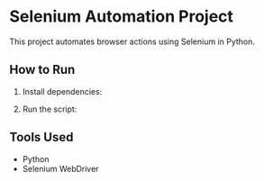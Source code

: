 # Selenium Automation Project

This project automates browser actions using Selenium in Python.

## How to Run

1. Install dependencies:

2. Run the script:

## Tools Used

- Python
- Selenium WebDriver
